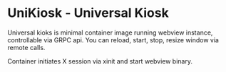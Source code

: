 # UniKiosk - Universal Kiosk

Universal kioks is minimal container image running webview instance,
controllable via GRPC api. You can reload, start, stop, resize window 
via remote calls.

Container initiates X session via xinit and start webview binary.